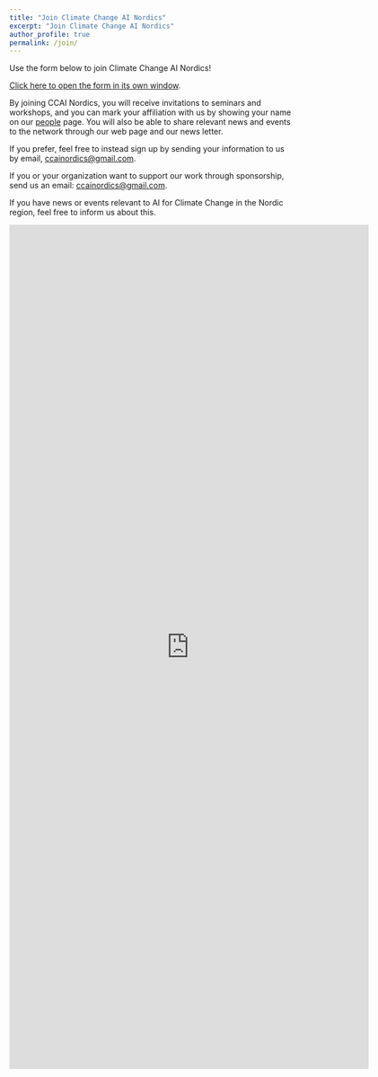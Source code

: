 ```yaml
---
title: "Join Climate Change AI Nordics"
excerpt: "Join Climate Change AI Nordics"
author_profile: true
permalink: /join/
---
```



Use the form below to join Climate Change AI Nordics!

[Click here to open the form in its own window](https://forms.gle/RJ6HgucfwR1eKFfM6).

By joining CCAI Nordics, you will receive invitations to seminars and workshops, and you can mark your affiliation with us by showing your name on our [people](/people/) page. You will also be able to share relevant news and events to the network through our web page and our news letter.

If you prefer, feel free to instead sign up by sending your information to us by email, [ccainordics@gmail.com](mailto:ccainordics@gmail.com).

If you or your organization want to support our work through sponsorship, send us an email: [ccainordics@gmail.com](mailto:ccainordics@gmail.com).

If you have news or events relevant to AI for Climate Change in the Nordic region, feel free to inform us about this.

<iframe src="https://docs.google.com/forms/d/e/1FAIpQLSds9NcE7-f_6ynh_abDOzhwp-DdRoWpiof204UTVTJXcgNvxw/viewform?embedded=true" width="640" height="1505" frameborder="0" marginheight="0" marginwidth="0">Loading…</iframe>

